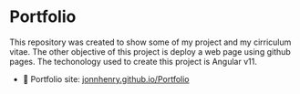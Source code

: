 # Portfolio
This repository was created to show some of my project and my cirriculum vitae. The other objective of this project is deploy a web page using github pages.
The techonology used to create this project is Angular v11.  

- 💼 Portfolio site: [jonnhenry.github.io/Portfolio](https://jonnhenry.github.io/Portfolio/)

